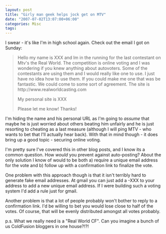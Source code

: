 ```yaml
---
layout: post
title: "Girly man geek helps jock get on MTV"
date: "2007-07-02T13:07:00+06:00"
categories: Misc 
tags: 
---
```


I swear - it's like I'm in high school again. Check out the email I got on Sunday:

<blockquote>
Hello my name is XXX and Im in the running for the last contestant on Mtv's the Real World.  The competition is online voting and I was wondering if you knew anything about autovoters.  Some of the contestants are using them and I would really like one to use.  I just have no idea how to use them.  If you could make me one that was be fantastic.  We could come to some sort of agreement.  The site is http://www.realworldcasting.com

My personal site is XXX

Please let me know! Thanks!
</blockquote>

I'm hiding the name and his personal URL as I'm going to <i>assume</i> that maybe he is just worried about others beating him unfairly and he is just resorting to cheating as a last measure (although I will ping MTV - who wants to bet that I'll actually hear back). With that in mind though - it does bring up a good topic - securing online voting.

I'm pretty sure I've covered this in other blog posts, and I  know its a common question. How <i>would</i> you prevent against auto-posting? About the only solution I know of would to be both a) require a unique email address for the vote and b) follow up with a confirmation link to finalize the vote.

One problem with this approach though is that it isn't terribly hard to generate fake email addresses. At gmail you can just add a -XXX to your address to add a new unique email address. If I were building such a voting system I'd add a rule just for gmail. 

Another problem is that a lot of people probably won't bother to reply to a confirmation link. I'd be willing to bet you would lose close to half of the votes. Of course, that will be evenly distributed amongst all votes probably.

p.s. What we really need is a "Real World CF". Can you imagine a bunch of us ColdFusion bloggers in one house?!?!